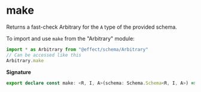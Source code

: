 # make

Returns a fast-check Arbitrary for the `A` type of the provided schema.

To import and use `make` from the "Arbitrary" module:

```ts
import * as Arbitrary from "@effect/schema/Arbitrary"
// Can be accessed like this
Arbitrary.make
```

**Signature**

```ts
export declare const make: <R, I, A>(schema: Schema.Schema<R, I, A>) => Arbitrary<A>
```
